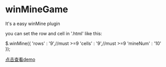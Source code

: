 # winMineGame
It's a easy winMine plugin

you can set the row and cell in '.html' like this:

$.winMine({
        'rows' : '9',//must >=9
        'cells' : '9',//must >=9
        'mineNum' : '10'
    });
    
<a href='' alt=''>点击查看demo</a>
